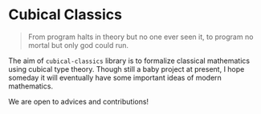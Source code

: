# Cubical Classics

> From program halts in theory but no one ever seen it,
> to program no mortal but only god could run.

The aim of `cubical-classics` library is to formalize classical mathematics using cubical type theory.
Though still a baby project at present, I hope someday it will eventually have some important ideas of modern mathematics.

We are open to advices and contributions!
